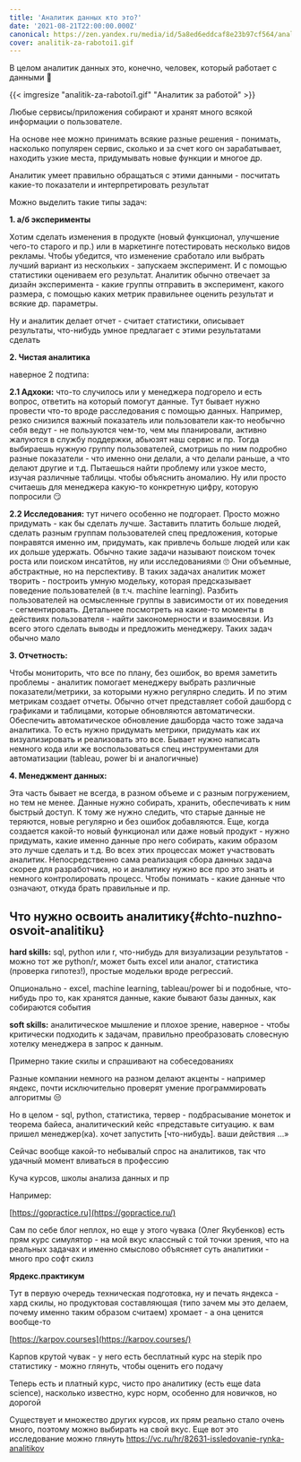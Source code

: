 ```yaml
---
title: 'Аналитик данных кто это?'
date: '2021-08-21T22:00:00.000Z'
canonical: https://zen.yandex.ru/media/id/5a8ed6eddcaf8e23b97cf564/analitik-dannyh-kto-eto-61216d8b79caa304e0dcad49
cover: analitik-za-rabotoi1.gif
---
```

В целом аналитик данных это, конечно, человек, который работает с данными 🙂

<!--more-->
{{< imgresize "analitik-za-rabotoi1.gif" "Аналитик за работой" >}} 

Любые сервисы/приложения собирают и хранят много всякой информации о пользователе.

На основе нее можно принимать всякие разные решения - понимать, насколько популярен сервис, сколько и за счет кого он зарабатывает, находить узкие места, придумывать новые функции и многое др.

Аналитик умеет правильно обращаться с этими данными - посчитать какие-то показатели и интерпретировать результат

Можно выделить такие типы задач:

**1. а/б эксперименты**

Хотим сделать изменения в продукте (новый функционал, улучшение чего-то старого и пр.) или в маркетинге потестировать несколько видов рекламы. Чтобы убедится, что изменение сработало или выбрать лучший вариант из нескольких - запускаем эксперимент. И с помощью статистики оцениваем его результат. Аналитик обычно отвечает за дизайн эксперимента - какие группы отправить в эксперимент, какого размера, с помощью каких метрик правильнее оценить результат и всякие др. параметры.

Ну и аналитик делает отчет - считает статистики, описывает результаты, что-нибудь умное предлагает с этими результатами сделать

**2. Чистая аналитика**

наверное 2 подтипа:

**2.1 Адхоки:** что-то случилось или у менеджера подгорело и есть вопрос, ответить на который помогут данные. Тут бывает нужно провести что-то вроде расследования с помощью данных. Например, резко снизился важный показатель или пользователи как-то необычно себя ведут - не пользуются чем-то, чем мы планировали, активно жалуются в службу поддержки, абьюзят наш сервис и пр. Тогда выбираешь нужную группу пользователей, смотришь по ним подробно разные показатели - что именно они делали, а что делали раньше, а что делают другие и т.д. Пытаешься найти проблему или узкое место, изучая различные таблицы. чтобы объяснить аномалию. Ну или просто считаешь для менеджера какую-то конкретную цифру, которую попросили 😏

**2.2 Исследования:** тут ничего особенно не подгорает. Просто можно придумать - как бы сделать лучше. Заставить платить больше людей, сделать разным группам пользователей спец предложения, которые понравятся именно им, придумать, как привлечь больше людей или как их дольше удержать. Обычно такие задачи называют поиском точек роста или поиском инсатйтов, ну или исследованиями 🙄 Они объемные, абстрактные, но на перспективу. В таких задачах аналитик может творить - построить умную модельку, которая предсказывает поведение пользователей (в т.ч. machine learning). Разбить пользователей на осмысленные группы в зависимости от их поведения - сегментировать. Детальнее посмотреть на какие-то моменты в действиях пользователя - найти закономерности и взаимосвязи. Из всего этого сделать выводы и предложить менеджеру. Таких задач обычно мало

**3. Отчетность:**

Чтобы мониторить, что все по плану, без ошибок, во время заметить проблемы - аналитик помогает менеджеру выбрать различные показатели/метрики, за которыми нужно регулярно следить. И по этим метрикам создает отчеты. Обычно отчет представляет собой дашборд с графиками и таблицами, которые обновляются автоматически. Обеспечить автоматическое обновление дашборда часто тоже задача аналитика. То есть нужно придумать метрики, придумать как их визуализировать и реализовать это все. Бывает нужно написать немного кода или же воспользоваться спец инструментами для автоматизации (tableau, power bi и аналогичные)

**4. Менеджмент данных:**

Эта часть бывает не всегда, в разном объеме и с разным погружением, но тем не менее. Данные нужно собирать, хранить, обеспечивать к ним быстрый доступ. К тому же нужно следить, что старые данные не теряются, новые регулярно и без ошибок добавляются. Еще, когда создается какой-то новый функционал или даже новый продукт - нужно придумать, какие именно данные про него собирать, каким образом это лучше сделать и т.д. Во всех этих процессах может участвовать аналитик. Непосредственно сама реализация сбора данных задача скорее для разработчика, но и аналитику нужно все про это знать и немного контролировать процесс. Чтобы понимать - какие данные что означают, откуда брать правильные и пр.

## Что нужно освоить аналитику{#chto-nuzhno-osvoit-analitiku} 

**hard skills:** sql, python или r, что-нибудь для визуализации результатов - можно тот же python/r, может быть excel или аналог, статистика (проверка гипотез!), простые модельки вроде регрессий.

Опционально - excel, machine learning, tableau/power bi и подобные, что-нибудь про то, как хранятся данные, какие бывают базы данных, как собираются события

**soft skills:** аналитическое мышление и плохое зрение, наверное - чтобы критически подходить к задачам, правильно преобразовать словесную хотелку менеджера в запрос к данным.

Примерно такие скилы и спрашивают на собеседованиях

Разные компании немного на разном делают акценты - например яндекс, почти исключительно проверят умение программировать алгоритмы 😒

Но в целом - sql, python, статистика, тервер - подбрасывание монеток и теорема байеса, аналитический кейс «представьте ситуацию. к вам пришел менеджер(ка). хочет запустить [что-нибудь]. ваши действия ...»

Сейчас вообще какой-то небывалый спрос на аналитиков, так что удачный момент вливаться в профессию

Куча курсов, школы анализа данных и пр

Например:

 [https://gopractice.ru](https://gopractice.ru/)

Сам по себе блог неплох, но еще у этого чувака (Олег Якубенков) есть прям курс симулятор - на мой вкус классный с той точки зрения, что на реальных задачах и именно смыслово объясняет суть аналитики - много про софт скилз

**Ярдекс.практикум**

Тут в первую очередь техническая подготовка, ну и печать яндекса - хард скилы, но продуктовая составляющая (типо зачем мы это делаем, почему именно таким образом считаем) хромает - а она ценится вообще-то

 [https://karpov.courses](https://karpov.courses/)

Карпов крутой чувак - у него есть бесплатный курс на stepik про статистику - можно глянуть, чтобы оценить его подачу

Теперь есть и платный курс, чисто про аналитику (есть еще data science), насколько известно, курс норм, особенно для новичков, но дорогой

Существует и множество других курсов, их прям реально стало очень много, поэтому можно выбирать на свой вкус. Еще вот это исследование можно глянуть https://vc.ru/hr/82631-issledovanie-rynka-analitikov


